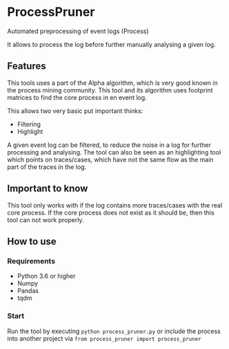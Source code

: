 # ProcessPruner
Automated preprocessing of event logs (Process) 

It allows to process the log before further manually analysing a given log.

## Features

This tools uses a part of the Alpha algorithm, which is very good known in the 
process mining community.
This tool and its algorithm uses footprint matrices to find the core process in en event log.

This allows two very basic put important thinks: 

- Filtering
- Highlight

A given event log can be filtered, to reduce the noise in a log for further processing
and analysing. 
The tool can also be seen as an highlighting tool which points on traces/cases, 
which have not the same flow as the main part of the traces in the log.

## Important to know

This tool only works with if the log contains more traces/cases with the real core process.
If the core process does not exist as it should be, then this tool can not work properly.

## How to use

### Requirements

- Python 3.6 or higher
- Numpy
- Pandas
- tqdm

### Start

Run the tool by executing `python process_pruner.py` or 
include the process into another project via `from process_pruner import process_pruner` 